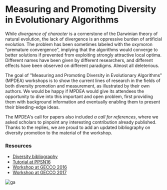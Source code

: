 Measuring and Promoting Diversity in Evolutionary Algorithms
============================================================

While *divergence  of  character* is  a  cornerstone  of  the  Darwinian  theory  of  natural  evolution,  the lack  of divergence is  an  oppressive  burden  of  artificial  evolution.  The  problem  has  been  sometimes  labeled  with the oxymoron "premature convergence", implying that the algorithms would converge to better solutions if prevented  from  exploiting  strongly  attractive  local  optima.  Different  names  have  been  given  by  different researchers, and different effects have been observed on different paradigms. Almost all deleterious.

The goal of "Measuring and Promoting Diversity in Evolutionary Algorithms" (MPDEA) workshops is to show the current lines of research in the fields of  both diversity promotion and measurement,  as  illustrated  by  their  own  authors.  We  would  be  happy  if MPDEA  would  give  its attendees  the  opportunity  to  dive  into  this  important  and  open problem,  first  providing  them  with background information and eventually enabling them to present their bleeding-edge ideas.

The  MPDEA's call for  papers also  included *a call for references*,  where  we  asked  scholars  to  pinpoint any interesting  contribution  already  published.  Thanks  to  the  replies,  we  are  proud  to  add  an  updated bibliography on diversity promotion to the material of the workshop.

### Resources

* [Diversity bibliography](https://htmlpreview.github.io/?https://github.com/squillero/mpdea/master/diversity.html)
* [Tutorial at PPSN16](https://github.com/squillero/mpdea/blob/master/ppsn2016.pdf)
* [Workshop at GECCO 2016](http://gecco-2016.sigevo.org/index.html/Workshops#id_Measuring%20and%20Promoting%20Diversity%20in%20Evolutionary%20Algorithms)
* [Workshop at GECCO 2017](gecco2017.md)

![ga](https://www.google-analytics.com/collect?v=1&t=pageview&tid=UA-28094298-5&cid=8d03e74d-a352-4fff-aa1f-9fbf213937d1&dp=https%3A%2F%2Fgithub.com%2Fsquillero%2Fmpdea)
